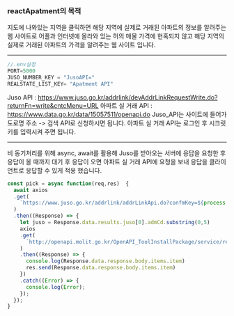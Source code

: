 ### reactApatment의 목적
지도에 나와있는 지역을 클릭하면 해당 지역에 실제로 거래된 아파트의 정보를 알려주는 웹 사이트로 어플과 인터넷에 올라와 있는 허의 매물 가격에 
현혹되지 않고 해당 지역의 실제로 거래된 아파트의 가격을 알려주는 웹 사이트 입니다.

---

```javascript
//.env설정
PORT=5000
JUSO_NUMBER_KEY = "JusoAPI="
REALSTATE_LIST_KEY= "Apatment API"

```
Juso API : https://www.juso.go.kr/addrlink/devAddrLinkRequestWrite.do?returnFn=write&cntcMenu=URL
아파트 실 거래 API : https://www.data.go.kr/data/15057511/openapi.do
Juso_API는 사이트에 들어가 도로명 주소 -> 검색 API로 신청하시면 됩니다.
아파트 실 거래 API는 로그인 후 시크릿 키를 입력시켜 주면 됩니다.

---

비 동기처리를 위해 async, await를 활용해 Juso를 받아오는 서버에 응답을 요청한 후 응답이 올 때까지 대기 후 응답이 오면 아파트 실 거래 API에 요청을 보내 응답을 클라이언트로 응답할 수 있게 적용 했습니다.
```javascript
const pick = async function(req,res)  {
  await axios
  .get(
    `https://www.juso.go.kr/addrlink/addrLinkApi.do?confmKey=${process.env.JUSO_NUMBER_KEY}&currentPage=1&countPerPage=10&resultType=json&keyword=${req.query.firstJuso+req.query.nextJuso}`
  )
  .then((Response) => {
    let juso = Response.data.results.juso[0].admCd.substring(0,5)
    axios
    .get(
      `http://openapi.molit.go.kr/OpenAPI_ToolInstallPackage/service/rest/RTMSOBJSvc/getRTMSDataSvcAptTradeDev?ServiceKey=${process.env.REALSTATE_LIST_KEY}&LAWD_CD=${juso}&DEAL_YMD=201512`
    )
    .then((Response) => {
      console.log(Response.data.response.body.items.item)
      res.send(Response.data.response.body.items.item)
    })
    .catch((Error) => {
      console.log(Error);
    });
  });
}

```
